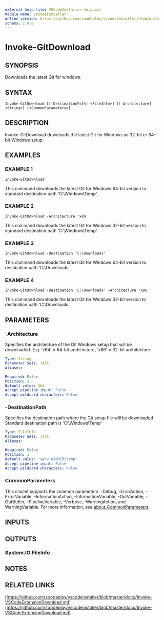 ```yaml
---
external help file: VSCodeInstaller-help.xml
Module Name: vscodeinstaller
online version: https://github.com/zoodeploy/vscodeinstaller/blob/master/docs/Invoke-VSCodeExtensionDownload.md
schema: 2.0.0
---
```


# Invoke-GitDownload

## SYNOPSIS
Downloads the latest Git for windows.

## SYNTAX

```
Invoke-GitDownload [[-DestinationPath] <FileInfo>] [[-Architecture] <String>] [<CommonParameters>]
```

## DESCRIPTION
Invoke-GitDownload downloads the latest Git for Windows as 32-bit or 64-bit Windows setup.

## EXAMPLES

### EXAMPLE 1
```
Invoke-GitDownload
```

This command downloads the latest Git for Windows 64-bit version to standard destination path
'C:\Windows\Temp'.

### EXAMPLE 2
```
Invoke-GitDownload -Architecture 'x86'
```

This command downloads the latest Git for Windows 32-bit version to standard destination path
'C:\Windows\Temp'.

### EXAMPLE 3
```
Invoke-GitDownload -Destination 'C:\Downloads'
```

This command downloads the latest Git for Windows 64-bit version to destination path 'C:\Downloads'.

### EXAMPLE 4
```
Invoke-GitDownload -Destination 'C:\Downloads' -Architecture 'x86'
```

This command downloads the latest Git for Windows 32-bit version to destination path 'C:\Downloads'.

## PARAMETERS

### -Architecture
Specifies the architecture of the Git Windows setup that will be downloaded.
E.g.
'x64' = 64-bit architecture, 'x86' = 32-bit architecture.

```yaml
Type: String
Parameter Sets: (All)
Aliases:

Required: False
Position: 2
Default value: X64
Accept pipeline input: False
Accept wildcard characters: False
```

### -DestinationPath
Specifies the destination path where the Git setup file will be downloaded.
Standard destination path is
'C:\Windows\Temp'

```yaml
Type: FileInfo
Parameter Sets: (All)
Aliases:

Required: False
Position: 1
Default value: "$env:WINDIR\temp"
Accept pipeline input: False
Accept wildcard characters: False
```

### CommonParameters
This cmdlet supports the common parameters: -Debug, -ErrorAction, -ErrorVariable, -InformationAction, -InformationVariable, -OutVariable, -OutBuffer, -PipelineVariable, -Verbose, -WarningAction, and -WarningVariable. For more information, see [about_CommonParameters](http://go.microsoft.com/fwlink/?LinkID=113216).

## INPUTS

## OUTPUTS

### System.IO.FileInfo
## NOTES

## RELATED LINKS

[https://github.com/zoodeploy/vscodeinstaller/blob/master/docs/Invoke-VSCodeExtensionDownload.md](https://github.com/zoodeploy/vscodeinstaller/blob/master/docs/Invoke-VSCodeExtensionDownload.md)


